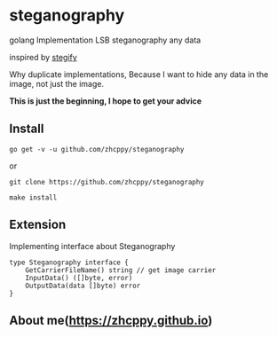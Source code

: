 # steganography
golang Implementation LSB steganography any data


inspired by [stegify](https://github.com/DimitarPetrov/stegify)

Why duplicate implementations, Because I want to hide any data in the image, not just the image.

**This is just the beginning, I hope to get your advice**

## Install
    
    go get -v -u github.com/zhcppy/steganography

or

    git clone https://github.com/zhcppy/steganography
    
    make install
    
## Extension

Implementing interface about Steganography 
    
    type Steganography interface {
    	GetCarrierFileName() string // get image carrier
    	InputData() ([]byte, error)
    	OutputData(data []byte) error
    }
    
    
## About me(https://zhcppy.github.io)
